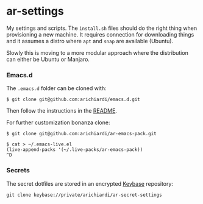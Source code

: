ar-settings
===========

My settings and scripts. The `install.sh` files should do the right thing when
provisioning a new machine. It requires connection for downloading things and
it assumes a distro where `apt` and `snap` are available (Ubuntu).

Slowly this is moving to a more modular approach where the distribution can
either be Ubuntu or Manjaro.

### Emacs.d

The `.emacs.d` folder can be cloned with:

``` shell
$ git clone git@github.com:arichiardi/emacs.d.git
```

Then follow the instructions in the [README](https://raw.githubusercontent.com/arichiardi/emacs.d/master/README.md).

For further customization bonanza clone:

``` shell
$ git clone git@github.com:arichiardi/ar-emacs-pack.git

$ cat > ~/.emacs-live.el
(live-append-packs '(~/.live-packs/ar-emacs-pack))
^D
```

### Secrets

The secret dotfiles are stored in an encrypted [Keybase](https://keybase.io/) repository:

``` shell
git clone keybase://private/arichiardi/ar-secret-settings
```
